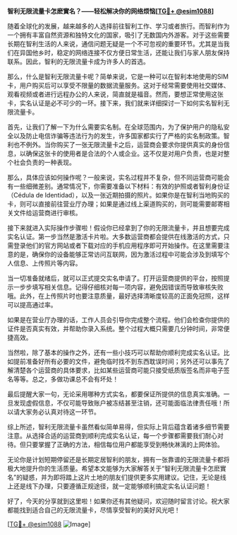 **智利无限流量卡怎麽實名？——轻松解决你的网络烦恼[[TG💪+ @esim1088](https://t.me/s/esim1088)]**

随着全球化的发展，越来越多的人选择前往智利工作、学习或者旅行。而智利作为一个拥有丰富自然资源和独特文化的国家，吸引了无数国内外游客。对于这些需要长期在智利生活的人来说，通信问题无疑是一个不可忽视的重要环节。尤其是当我们在异国他乡时，稳定的网络连接不仅方便日常生活，还能让我们与家人朋友保持联系。因此，智利的无限流量卡成为许多人的首选。

那么，什么是智利无限流量卡呢？简单来说，它是一种可以在智利本地使用的SIM卡，用户购买后可以享受不限量的数据流量服务。这对于经常需要使用社交媒体、观看视频或者进行远程办公的人来说，简直就是福音。然而，要想正常使用这张卡，实名认证是必不可少的一环。接下来，我们就来详细探讨一下如何实名智利无限流量卡。

首先，让我们了解一下为什么需要实名制。在全球范围内，为了保护用户的隐私安全以及防止电信诈骗等违法行为的发生，许多国家都实行了严格的实名制政策。智利也不例外。当你购买了一张无限流量卡之后，运营商会要求你提供真实的身份信息，以确保这张卡的使用者是合法的个人或企业。这不仅是对用户负责，也是对整个社会负责的一种表现。

那么，具体应该如何操作呢？一般来说，实名过程并不复杂，但不同运营商可能会有一些细微差别。通常情况下，你需要准备以下材料：有效的护照或者智利身份证（Cédula de Identidad），以及一张近期拍摄的照片。如果你是在智利当地购买的卡，则可以直接前往营业厅办理；如果是通过线上渠道购买的，则可能需要邮寄相关文件给运营商进行审核。

接下来就进入实际操作步骤啦！假设你已经拿到了你的无限流量卡，并且想要完成实名认证。第一步当然是激活卡片啦。大多数运营商都会提供在线激活的方式，只需登录他们的官方网站或者下载对应的手机应用程序即可开始操作。在这里需要注意的是，确保你的设备能够正常访问互联网，因为激活过程中可能会涉及到填写个人信息、上传照片等内容。

当一切准备就绪后，就可以正式提交实名申请了。打开运营商提供的平台，按照提示一步步填写相关信息。记得仔细核对每一项内容，避免因错误而导致审核失败哦。此外，在上传照片时也要注意质量，最好选择清晰度较高的正面免冠照，这样可以提高通过率。

如果是在营业厅办理的话，工作人员会引导你完成整个流程。他们会检查你提供的证件是否真实有效，并帮助你录入系统。整个过程大概只需要几分钟时间，非常便捷高效。

当然啦，除了基本的操作之外，还有一些小技巧可以帮助你顺利完成实名认证。比如提前准备好所有必要的文件，避免临时找不到东西耽误时间；另外还可以事先了解清楚各个运营商的具体要求，比如某些运营商可能只接受纸质版签名而非电子签名等等。总之，多做功课总不会有坏处！

最后提醒大家一句，无论采用哪种方式实名，都要保证所提供的信息真实准确。一旦发现虚假信息，不仅可能导致账户被冻结甚至注销，还可能面临法律责任哦！所以请大家务必认真对待这一环节。

综上所述，智利无限流量卡虽然看似简单易得，但实际上背后蕴含着诸多细节需要注意。从选择合适的运营商到顺利完成实名认证，每一个步骤都需要我们耐心对待。但只要掌握了正确的方法，相信每位用户都能享受到畅快淋漓的上网体验。

无论你是计划短期停留还是长期定居智利的朋友，拥有一张靠谱的无限流量卡都将极大地提升你的生活质量。希望本文能够为大家解答关于“智利无限流量卡怎麽實名”的疑惑，并为即将踏上这片土地的朋友们提供更多实用建议。记住，无论是线上还是线下办理，只要遵循正规途径，就一定能够顺利搞定实名认证问题！

好了，今天的分享就到这里啦！如果你还有其他疑问，欢迎随时留言讨论。祝大家都能找到适合自己的无限流量卡，尽情享受智利的美好风光吧！

[[TG💪+ @esim1088](https://t.me/s/esim1088) ![Image](https://i.postimg.cc/4NQfJmqS/Snipaste-2025-05-13-00-14-12.png)]
